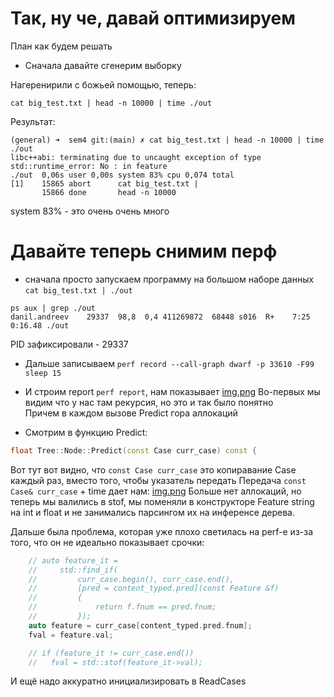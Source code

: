 # Так, ну че, давай оптимизируем

План как будем решать
- Сначала давайте сгенерим выборку

Нагеренирили с божьей помощью, теперь:
```
cat big_test.txt | head -n 10000 | time ./out
```
Результат:
```
(general) ➜  sem4 git:(main) ✗ cat big_test.txt | head -n 10000 | time ./out
libc++abi: terminating due to uncaught exception of type std::runtime_error: No : in feature
./out  0,06s user 0,00s system 83% cpu 0,074 total
[1]    15865 abort      cat big_test.txt | 
       15866 done       head -n 10000
```
system 83% - это очень очень много

# Давайте теперь снимим перф
- сначала просто запускаем программу на большом наборе данных `cat big_test.txt | ./out`
```
ps aux | grep ./out
danil.andreev    29337  98,8  0,4 411269872  68448 s016  R+    7:25     0:16.48 ./out
```
PID зафиксировали - 29337
- Дальше записываем 
`perf record --call-graph dwarf -p 33610 -F99 sleep 15`

- И строим report
`perf report`, нам показывает [img.png](./img/image.png)
Во-первых мы видим что у нас там рекурсия, но это и так было понятно  
Причем в каждом вызове Predict гора аллокаций

- Смотрим в функцию Predict:
```cpp
float Tree::Node::Predict(const Case curr_case) const {
```
Вот тут вот видно, что `const Case curr_case` это копиравание Case каждый раз, вместо того, чтобы указатель передать
Передача `const Case& curr_case` + time дает нам:
[img.png](./img/img_after.png)
Больше нет аллокаций, но теперь мы валились в stof, мы поменяли в конструкторе Feature string на int и float и не занимались парсингом их на инференсе дерева.  

Дальше была проблема, которая уже плохо светилась на perf-е из-за того, что он не идеально показывает срочки:
```cpp
    // auto feature_it =
    //     std::find_if(
    //         curr_case.begin(), curr_case.end(),
    //         [pred = content_typed.pred](const Feature &f)
    //         {
    //             return f.fnum == pred.fnum;
    //         });
    auto feature = curr_case[content_typed.pred.fnum];
    fval = feature.val;

    // if (feature_it != curr_case.end())
    //   fval = std::stof(feature_it->val);
```

И ещё надо аккуратно инициализировать в ReadCases


